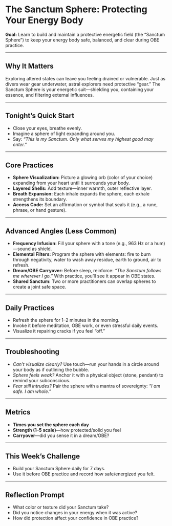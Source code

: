 


# The Sanctum Sphere: Protecting Your Energy Body

**Goal:** Learn to build and maintain a protective energetic field (the “Sanctum Sphere”) to keep your energy body safe, balanced, and clear during OBE practice.

---

## Why It Matters
Exploring altered states can leave you feeling drained or vulnerable. Just as divers wear gear underwater, astral explorers need protective “gear.” The Sanctum Sphere is your energetic suit—shielding you, containing your essence, and filtering external influences.

---

## Tonight’s Quick Start
- Close your eyes, breathe evenly.  
- Imagine a sphere of light expanding around you.  
- Say: *“This is my Sanctum. Only what serves my highest good may enter.”*

---

## Core Practices
- **Sphere Visualization:** Picture a glowing orb (color of your choice) expanding from your heart until it surrounds your body.  
- **Layered Shells:** Add texture—inner warmth, outer reflective layer.  
- **Breath Expansion:** Each inhale expands the sphere, each exhale strengthens its boundary.  
- **Access Code:** Set an affirmation or symbol that seals it (e.g., a rune, phrase, or hand gesture).

---

## Advanced Angles (Less Common)
- **Frequency Infusion:** Fill your sphere with a tone (e.g., 963 Hz or a hum)—sound as shield.  
- **Elemental Filters:** Program the sphere with elements: fire to burn through negativity, water to wash away residue, earth to ground, air to refresh.  
- **Dream/OBE Carryover:** Before sleep, reinforce: *“The Sanctum follows me wherever I go.”* With practice, you’ll see it appear in OBE states.  
- **Shared Sanctum:** Two or more practitioners can overlap spheres to create a joint safe space.

---

## Daily Practices
- Refresh the sphere for 1–2 minutes in the morning.  
- Invoke it before meditation, OBE work, or even stressful daily events.  
- Visualize it repairing cracks if you feel “off.”

---

## Troubleshooting
- *Can’t visualize clearly?* Use touch—run your hands in a circle around your body as if outlining the bubble.  
- *Sphere feels weak?* Anchor it with a physical object (stone, pendant) to remind your subconscious.  
- *Fear still intrudes?* Pair the sphere with a mantra of sovereignty: *“I am safe. I am whole.”*

---

## Metrics
- **Times you set the sphere each day**  
- **Strength (1–5 scale)**—how protected/solid you feel  
- **Carryover**—did you sense it in a dream/OBE?

---

## This Week’s Challenge
- Build your Sanctum Sphere daily for 7 days.  
- Use it before OBE practice and record how safe/energized you felt.

---

## Reflection Prompt
- What color or texture did your Sanctum take?  
- Did you notice changes in your energy when it was active?  
- How did protection affect your confidence in OBE practice?